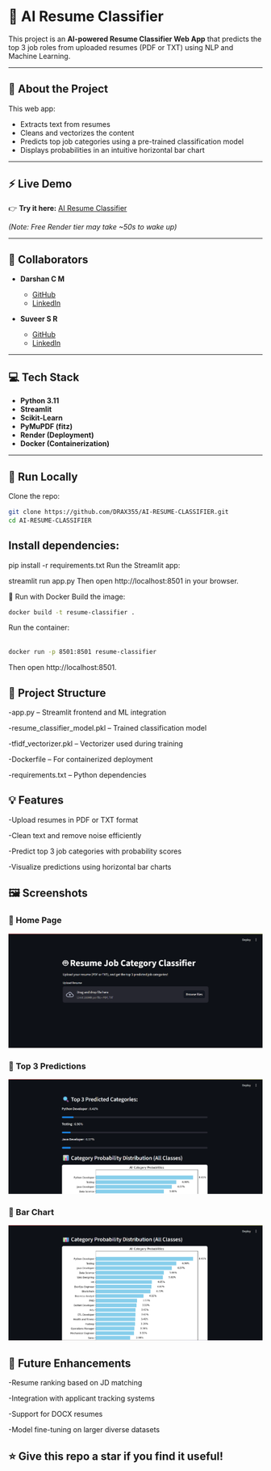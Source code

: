 # 🤖 AI Resume Classifier

This project is an **AI-powered Resume Classifier Web App** that predicts the top 3 job roles from uploaded resumes (PDF or TXT) using NLP and Machine Learning.

---

## 📝 **About the Project**

This web app:
- Extracts text from resumes
- Cleans and vectorizes the content
- Predicts top job categories using a pre-trained classification model
- Displays probabilities in an intuitive horizontal bar chart

---

## ⚡ **Live Demo**

👉 **Try it here:** [AI Resume Classifier](https://ai-resume-classifier-05wr.onrender.com)

*(Note: Free Render tier may take ~50s to wake up)*

---

## 👥 **Collaborators**

- **Darshan C M**
  - [GitHub](https://github.com/DRAX355)
  - [LinkedIn](https://www.linkedin.com/in/darshan-cm)

- **Suveer S R**
  - [GitHub](https://github.com/srsuveer1807)
  - [LinkedIn](https://www.linkedin.com/in/suveersr18/)

---

## 💻 **Tech Stack**

- **Python 3.11**
- **Streamlit**
- **Scikit-Learn**
- **PyMuPDF (fitz)**
- **Render (Deployment)**
- **Docker (Containerization)**

---

## 🚀 **Run Locally**

Clone the repo:

```bash
git clone https://github.com/DRAX355/AI-RESUME-CLASSIFIER.git
cd AI-RESUME-CLASSIFIER
```
## Install dependencies:


pip install -r requirements.txt
Run the Streamlit app:

streamlit run app.py
Then open http://localhost:8501 in your browser.

🐳 Run with Docker
Build the image:
```bash
docker build -t resume-classifier .
```
Run the container:
```bash

docker run -p 8501:8501 resume-classifier
```
Then open http://localhost:8501.

## 📁 Project Structure
-app.py – Streamlit frontend and ML integration

-resume_classifier_model.pkl – Trained classification model

-tfidf_vectorizer.pkl – Vectorizer used during training

-Dockerfile – For containerized deployment

-requirements.txt – Python dependencies

## 💡 Features
-Upload resumes in PDF or TXT format

-Clean text and remove noise efficiently

-Predict top 3 job categories with probability scores

-Visualize predictions using horizontal bar charts

## 🖼️ Screenshots

### 🔹 Home Page
![Home Page](screenshots/home.png)

### 🔹 Top 3 Predictions
![Predictions](screenshots/prediction.png)

### 🔹 Bar Chart
![Predictions](screenshots/allcat.png)




## 📌 Future Enhancements
-Resume ranking based on JD matching

-Integration with applicant tracking systems

-Support for DOCX resumes

-Model fine-tuning on larger diverse datasets



## ⭐ Give this repo a star if you find it useful!
